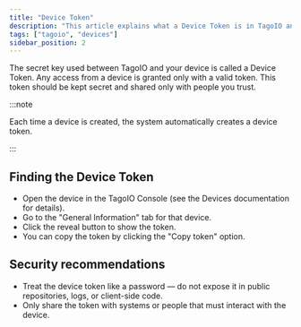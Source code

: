 ```yaml
---
title: "Device Token"
description: "This article explains what a Device Token is in TagoIO and how to locate and copy it from a device's General Information tab."
tags: ["tagoio", "devices"]
sidebar_position: 2
---
```

The secret key used between TagoIO and your device is called a Device Token. Any access from a device is granted only with a valid token. This token should be kept secret and shared only with people you trust.

:::note

 Each time a device is created, the system automatically creates a device token.

 :::

## Finding the Device Token

- Open the device in the TagoIO Console (see the Devices documentation for details).
- Go to the "General Information" tab for that device.
- Click the reveal button to show the token.
- You can copy the token by clicking the "Copy token" option.

<!-- Image placeholder removed for build -->

## Security recommendations

- Treat the device token like a password — do not expose it in public repositories, logs, or client-side code.
- Only share the token with systems or people that must interact with the device.